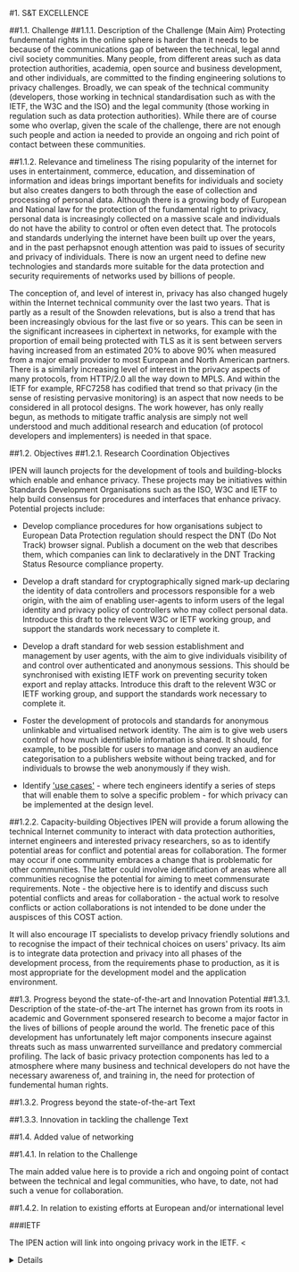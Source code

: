 #1.	S&T EXCELLENCE

##1.1.	Challenge 
##1.1.1.	Description of the Challenge (Main Aim)
Protecting fundemental rights in the online sphere is harder than it needs to be because of the communications gap of between the technical, legal annd civil society communities.
Many people, from different areas such as data protection authorities, academia, open source and business development, and other individuals, are committed to the finding engineering solutions to privacy challenges. Broadly, we can speak of the technical community (developers, those working in technical standardisation such as with the IETF, the W3C and the ISO) and the legal community (those working in regulation such as data protection authorities). While there are of course some who overlap, given the scale of the challenge, there are not enough such people and action ia needed to provide an ongoing and rich point of contact between these communities.


##1.1.2.	Relevance and timeliness
The rising popularity of the internet for uses in entertainment, commerce, education, and dissemination of information and ideas brings important benefits for individuals and society but also creates dangers to both through the ease of collection and processing of personal data. Although there is a growing body of European and National law for the protection of the fundamental right to privacy, personal data is increasingly collected on a massive scale and individuals do not have the ability to control or often even detect that. The protocols and standards underlying the internet have been built up over the years, and in the past perhapsnot enough attention was paid to issues of security and privacy of individuals. There is now an urgent need to define new technologies and standards more suitable for the data protection and security requirements of networks used by billions of people.

The conception of, and level of interest in, privacy has also changed hugely within the Internet technical community over the last two years. That is partly as a result of the Snowden relevations, but is also a trend that has been increasingly obvious for the last five or so years. This can be seen in the significant increasees in ciphertext in networks, for example with the proportion of email being protected with TLS as it is sent between servers having increased from an estimated 20% to above 90% when measured from a major email provider to most European and North American partners. There is a similarly increasing level of interest in the privacy aspects of many protocols, from HTTP/2.0 all the way down to MPLS. And within the IETF for example, RFC7258 has codified that trend so that privacy (in the sense of resisting pervasive monitoring) is an aspect that now needs to be considered in all protocol designs. The work however, has only really begun, as methods to mitigate traffic analysis are simply not well understood and much additional research and education (of protocol developers and implementers) is needed in that space. 



##1.2.	Objectives
##1.2.1.	Research Coordination Objectives

IPEN will launch projects for the development of tools and building-blocks which enable and enhance privacy. 
These projects may be initiatives within Standards Development Organisations such as the ISO, W3C and IETF to help build consensus for procedures and interfaces that enhance privacy. Potential projects include:
  - Develop compliance procedures for how organisations subject to European Data Protection regulation should respect the        DNT (Do Not Track) browser signal. Publish a document on the web that describes them, which companies can link to            declaratively in the DNT Tracking Status Resource compliance property.
    
  - Develop a draft standard for cryptographically signed mark-up declaring the identity of data controllers and
    processors responsible for a web origin, with the aim of enabling user-agents to inform users of the legal identity
    and privacy policy of controllers who may collect personal data. Introduce this draft to the relevent W3C or IETF
    working group, and support the standards work necessary to complete it. 

  - Develop a draft standard for web session establishment and management by user agents, with the aim to give
    individuals visibility of and control over authenticated and anonymous sessions. This should be synchronised with
    existing IETF work on preventing security token export and replay attacks. Introduce this draft to the relevent W3C
    or IETF working group, and support the standards work necessary to complete it.
        
  - Foster the development of protocols and standards for anonymous unlinkable and virtualised network identity. The aim
    is to give web users control of how much identifiable information is shared. It should, for example, to be possible
    for users to manage and convey an audience categorisation to a publishers website without being tracked, and for
    individuals to browse the web anonymously if they wish. 

  - Identify ['use cases'](http://www.techopedia.com/definition/25813/use-case) - where tech engineers identify a series 
    of steps that will enable them to solve a specific problem - for which privacy can be implemented at the design level.
    





##1.2.2.	Capacity-building Objectives
IPEN will provide a forum allowing the technical Internet community to interact with data protection authorities, internet engineers and interested privacy researchers, so as to identify potential areas for conflict and potential areas for collaboration. The former may occur if one community embraces a change that is problematic for other communities. The latter could involve identification of areas where all communities recognise the potential for aiming to meet commensurate requirements. Note - the objective here is to identify and discuss such potential conflicts and areas for collaboration - the actual work to resolve conflicts or action collaborations is not intended to be done under the auspisces of this COST action.

It will also encourage IT specialists to develop privacy friendly solutions and to recognise the impact of their technical choices on users' privacy. Its aim is to integrate data protection and privacy into all phases of the development process, from the requirements phase to production, as it is most appropriate for the development model and the application environment.

##1.3.	Progress beyond the state-of-the-art and Innovation Potential 
##1.3.1.	Description of the state-of-the-art
The internet has grown from its roots in academic and Government sponsered research to become a major factor in the lives of billions of people around the world. The frenetic pace of this development has unfortunately left major components insecure against threats such as mass unwarrented surveillance and predatory commercial profiling. The lack of basic privacy protection components has led to a atmosphere where many business and technical developers do not have the necessary awareness of, and training in, the need for protection of fundemental human rights. 

##1.3.2.	Progress beyond the state-of-the-art
Text 

##1.3.3.	Innovation in tackling the challenge
Text

##1.4.	Added value of networking 

##1.4.1.	In relation to the Challenge

The main added value here is to provide a rich and ongoing point of contact between the technical and legal communities, who have, to date, not had such a venue for collaboration.


##1.4.2.	In relation to existing efforts at European and/or international level

###IETF

The IPEN action will link into ongoing privacy work in the IETF. <<details tbd>>



#2.	IMPACT

##2.1.	Expected Impact 
##2.1.1.	Short-term and long-term scientific, technological, and/or socioeconomic impacts
Text

##2.2.	Measures to Maximise Impact
##2.2.1.	Plan for involving the most relevant stakeholders 
Text

##2.2.2.	Dissemination and/or Exploitation Plan 
Text

##2.3.	Potential for Innovation versus Risk Level 
##2.3.1.	Potential for scientific, technological and/or socioeconomic innovation breakthroughs
Text


#3.	IMPLEMENTATION

##3.1.	Description of the Work Plan
##3.1.1.	Description of Working Groups – Provide for each WG theObjectives, Tasks, Milestones and Deliverables
Do Not Track EU compliance Working Group.

Identity of Data Controllers Working Group.

Session Layer Working Group

Virtulised Identity Working Group.


##3.1.2.	GANTT Diagram 

##3.1.3.	PERT (optional)

##3.1.4.	Risk and Contingency Plans
Text

##3.2.	Management structures and procedures
Text

##3.3.	Network as a whole
Text

